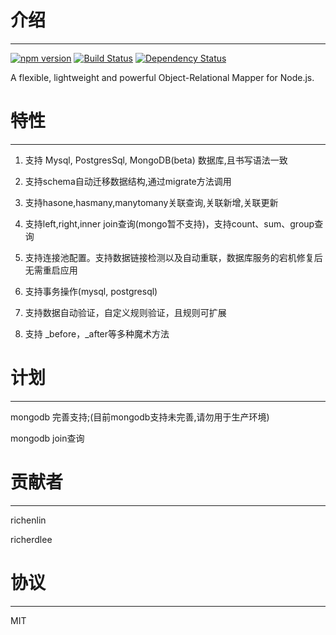 # 介绍

-----

[![npm version](https://badge.fury.io/js/thinkorm.svg)](https://badge.fury.io/js/thinkorm)
[![Build Status](https://travis-ci.org/richenlin/thinkorm.svg?branch=master)](https://travis-ci.org/richenlin/thinkorm)
[![Dependency Status](https://david-dm.org/richenlin/thinkorm.svg)](https://david-dm.org/richenlin/thinkorm)

A flexible, lightweight and powerful Object-Relational Mapper for Node.js.

# 特性

-----

1. 支持 Mysql, PostgresSql, MongoDB(beta) 数据库,且书写语法一致

2. 支持schema自动迁移数据结构,通过migrate方法调用

3. 支持hasone,hasmany,manytomany关联查询,关联新增,关联更新

4. 支持left,right,inner join查询(mongo暂不支持)，支持count、sum、group查询

5. 支持连接池配置。支持数据链接检测以及自动重联，数据库服务的宕机修复后无需重启应用

6. 支持事务操作(mysql, postgresql)

7. 支持数据自动验证，自定义规则验证，且规则可扩展

8. 支持 _before，_after等多种魔术方法

# 计划

-----
mongodb 完善支持;(目前mongodb支持未完善,请勿用于生产环境)

mongodb join查询

# 贡献者

-----

richenlin

richerdlee

# 协议

-----

MIT

